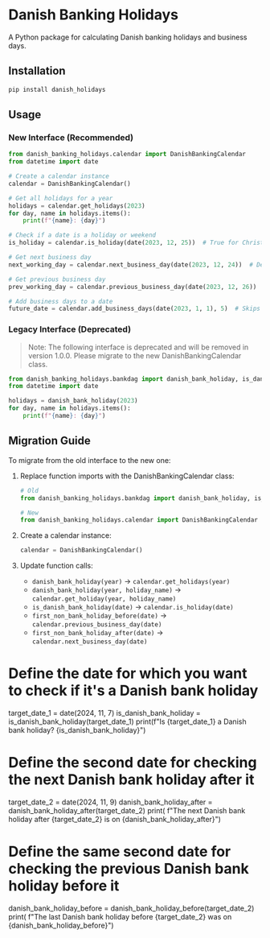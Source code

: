 # Danish Banking Holidays

A Python package for calculating Danish banking holidays and business days.

## Installation

```bash
pip install danish_holidays
```

## Usage

### New Interface (Recommended)

```python
from danish_banking_holidays.calendar import DanishBankingCalendar
from datetime import date

# Create a calendar instance
calendar = DanishBankingCalendar()

# Get all holidays for a year
holidays = calendar.get_holidays(2023)
for day, name in holidays.items():
    print(f"{name}: {day}")

# Check if a date is a holiday or weekend
is_holiday = calendar.is_holiday(date(2023, 12, 25))  # True for Christmas

# Get next business day
next_working_day = calendar.next_business_day(date(2023, 12, 24))  # Dec 27th (after Christmas)

# Get previous business day
prev_working_day = calendar.previous_business_day(date(2023, 12, 26))  # Dec 22nd

# Add business days to a date
future_date = calendar.add_business_days(date(2023, 1, 1), 5)  # Skips weekends and holidays
```

### Legacy Interface (Deprecated)

> Note: The following interface is deprecated and will be removed in version 1.0.0.
> Please migrate to the new DanishBankingCalendar class.

```python
from danish_banking_holidays.bankdag import danish_bank_holiday, is_danish_bank_holiday
from datetime import date

holidays = danish_bank_holiday(2023)
for day, name in holidays.items():
    print(f"{name}: {day}")
```

## Migration Guide

To migrate from the old interface to the new one:

1. Replace function imports with the DanishBankingCalendar class:
   ```python
   # Old
   from danish_banking_holidays.bankdag import danish_bank_holiday, is_danish_bank_holiday
   
   # New
   from danish_banking_holidays.calendar import DanishBankingCalendar
   ```

2. Create a calendar instance:
   ```python
   calendar = DanishBankingCalendar()
   ```

3. Update function calls:
   - `danish_bank_holiday(year)` → `calendar.get_holidays(year)`
   - `danish_bank_holiday(year, holiday_name)` → `calendar.get_holiday(year, holiday_name)`
   - `is_danish_bank_holiday(date)` → `calendar.is_holiday(date)`
   - `first_non_bank_holiday_before(date)` → `calendar.previous_business_day(date)`
   - `first_non_bank_holiday_after(date)` → `calendar.next_business_day(date)`


# Define the date for which you want to check if it's a Danish bank holiday
target_date_1 = date(2024, 11, 7)
is_danish_bank_holiday = is_danish_bank_holiday(target_date_1)
print(f"Is {target_date_1} a Danish bank holiday? {is_danish_bank_holiday}")

# Define the second date for checking the next Danish bank holiday after it
target_date_2 = date(2024, 11, 9)
danish_bank_holiday_after = danish_bank_holiday_after(target_date_2)
print(
    f"The next Danish bank holiday after {target_date_2} is on {danish_bank_holiday_after}")

# Define the same second date for checking the previous Danish bank holiday before it
danish_bank_holiday_before = danish_bank_holiday_before(target_date_2)
print(
    f"The last Danish bank holiday before {target_date_2} was on {danish_bank_holiday_before}")
```
